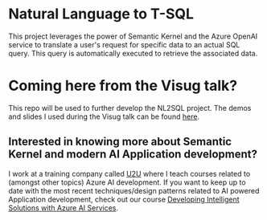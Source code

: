 # Natural Language to T-SQL
This project leverages the power of Semantic Kernel and the Azure OpenAI service to translate a user's request for specific data to an actual SQL query. This query is automatically executed to retrieve the associated data.

# Coming here from the Visug talk?
This repo will be used to further develop the NL2SQL project. The demos and slides I used during the Visug talk can be found [here](https://github.com/stijn-castelyns/Visug-Semantic-Kernel-Demos).

## Interested in knowing more about Semantic Kernel and modern AI Application development?
I work at a training company called [U2U](https://www.u2u.be) where I teach courses related to (amongst other topics) Azure AI development. If you want to keep up to date with the most recent techniques/design patterns related to AI powered Application development, check out our course [Developing Intelligent Solutions with Azure AI Services](https://www.u2u.be/training/microsoft-ai-development).
